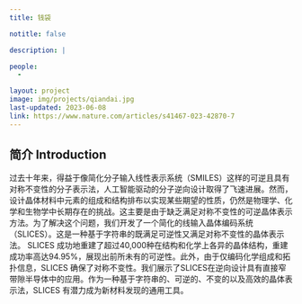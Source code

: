 ```yaml
---
title: 钱袋

notitle: false

description: |

people:
  - 

layout: project
image: img/projects/qiandai.jpg
last-updated: 2023-06-08
link: https://www.nature.com/articles/s41467-023-42870-7
---
```


## 简介 Introduction
过去十年来，得益于像简化分子输入线性表示系统（SMILES）这样的可逆且具有对称不变性的分子表示法，人工智能驱动的分子逆向设计取得了飞速进展。然而，设计晶体材料中元素的组成和结构排布以实现某些期望的性质，仍然是物理学、化学和生物学中长期存在的挑战。这主要是由于缺乏满足对称不变性的可逆晶体表示方法。为了解决这个问题，我们开发了一个简化的线输入晶体编码系统（SLICES）。这是一种基于字符串的既满足可逆性又满足对称不变性的晶体表示法。 SLICES 成功地重建了超过40,000种在结构和化学上各异的晶体结构，重建成功率高达94.95%，展现出前所未有的可逆性。此外，由于仅编码化学组成和拓扑信息，SLICES 确保了对称不变性。我们展示了SLICES在逆向设计具有直接窄带隙半导体中的应用。作为一种基于字符串的、可逆的、不变的以及高效的晶体表示法，SLICES 有潜力成为新材料发现的通用工具。
